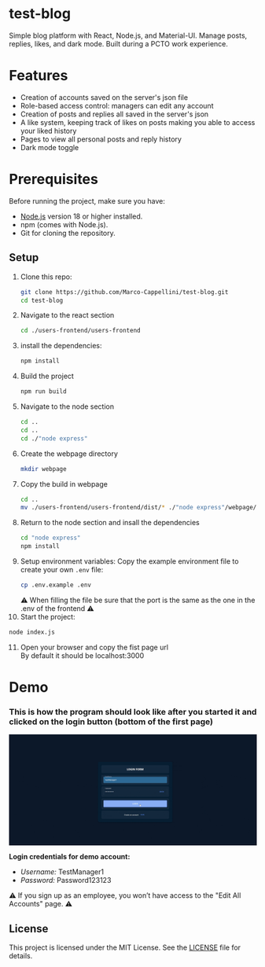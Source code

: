 # test-blog
Simple blog platform with React, Node.js, and Material-UI. Manage posts, replies, likes, and dark mode. Built during a PCTO work experience.

# Features 
* Creation of accounts saved on the server's json file
* Role-based access control: managers can edit any account
* Creation of posts and replies all saved in the server's json
* A like system, keeping track of likes on posts making you able to access your liked history
* Pages to view all personal posts and reply history
* Dark mode toggle

# Prerequisites

Before running the project, make sure you have:

- [Node.js](https://nodejs.org/) version 18 or higher installed.
- npm (comes with Node.js).
- Git for cloning the repository.

## Setup

1. Clone this repo:
   ```bash
   git clone https://github.com/Marco-Cappellini/test-blog.git
   cd test-blog
2. Navigate to the react section
   ```bash
   cd ./users-frontend/users-frontend
3. install the dependencies:
   ```bash
   npm install
4. Build the project
   ```bash
   npm run build
5. Navigate to the node section
   ```bash
   cd ..
   cd ..
   cd ./"node express"
6. Create the webpage directory
   ```bash
   mkdir webpage
7. Copy the build in webpage
   ```bash
   cd ..
   mv ./users-frontend/users-frontend/dist/* ./"node express"/webpage/
8. Return to the node section and insall the dependencies
   ```bash
   cd "node express"
   npm install
9.  Setup environment variables:
   Copy the example environment file to create your own `.env` file:
    ```bash
    cp .env.example .env
    ```
    ⚠ When filling the file be sure that the port is the same as the one in the .env of the frontend ⚠ 
10. Start the project:
   ```bash
   node index.js
   ```
11. Open your browser and copy the fist page url <div>
   By default it should be localhost:3000

# Demo
### This is how the program should look like after you started it and clicked on the login button (bottom of the first page)
<div>
<img src="images_for_github/blog-introduction.gif" alt="Blog demo gif" width="1000" style="display: block; margin-left: 0;"/>


**Login credentials for demo account:**

* *Username:* TestManager1
* *Password:* Password123123

⚠ If you sign up as an employee, you won’t have access to the "Edit All Accounts" page. ⚠

## License

This project is licensed under the MIT License. See the [LICENSE](./LICENSE) file for details.

